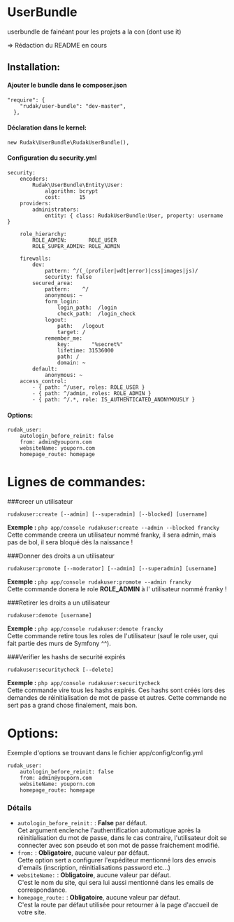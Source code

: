 # UserBundle
userbundle de fainéant pour les projets a la con (dont use it)

=> Rédaction du README en cours

## Installation:
#### Ajouter le bundle dans le composer.json

    "require": {
        "rudak/user-bundle": "dev-master",
      },
#### Déclaration dans le kernel:

    new Rudak\UserBundle\RudakUserBundle(),
    
#### Configuration du security.yml

    security:
        encoders:
            Rudak\UserBundle\Entity\User:
                algorithm: bcrypt
                cost:      15
        providers:
            administrators:
                entity: { class: RudakUserBundle:User, property: username }
    
        role_hierarchy:
            ROLE_ADMIN:       ROLE_USER
            ROLE_SUPER_ADMIN: ROLE_ADMIN
    
        firewalls:
            dev:
                pattern: ^/(_(profiler|wdt|error)|css|images|js)/
                security: false
            secured_area:
                pattern:    ^/
                anonymous: ~
                form_login:
                    login_path:  /login
                    check_path:  /login_check
                logout:
                    path:   /logout
                    target: /
                remember_me:
                    key:       "%secret%"
                    lifetime: 31536000
                    path: /
                    domain: ~
            default:
                anonymous: ~
        access_control:
            - { path: ^/user, roles: ROLE_USER }
            - { path: ^/admin, roles: ROLE_ADMIN }
            - { path: ^/.*, role: IS_AUTHENTICATED_ANONYMOUSLY }
            
#### Options:            
    
    rudak_user:
        autologin_before_reinit: false
        from: admin@youporn.com
        websiteName: youporn.com
        homepage_route: homepage
        
# Lignes de commandes:
###creer un utilisateur

    rudakuser:create [--admin] [--superadmin] [--blocked] [username]
    
**Exemple :** ``` php app/console rudakuser:create --admin --blocked francky ```    
Cette commande creera un utilisateur nommé franky, il sera admin, mais pas de bol, il sera bloqué dès la naissance !

###Donner des droits a un utilisateur
    
    rudakuser:promote [--moderator] [--admin] [--superadmin] [username]
**Exemple :** ``` php app/console rudakuser:promote --admin francky ```    
Cette commande donera le role **ROLE_ADMIN** à l' utilisateur nommé franky !

###Retirer les droits a un utilisateur

    rudakuser:demote [username]
    
**Exemple :** ``` php app/console rudakuser:demote francky ```    
Cette commande retire tous les roles de l'utilisateur (sauf le role user, qui fait partie des murs de Symfony ^^).

###Verifier les hashs de securité expirés
    
    rudakuser:securitycheck [--delete]    
    
**Exemple :** ``` php app/console rudakuser:securitycheck ```    
Cette commande vire tous les hashs expirés. Ces hashs sont créés lors des demandes de réinitialisation de mot de passe et autres. Cette commande ne sert pas a grand chose finalement, mais bon.

# Options:

Exemple d'options se trouvant dans le fichier app/config/config.yml

    rudak_user:
        autologin_before_reinit: false
        from: admin@youporn.com
        websiteName: youporn.com
        homepage_route: homepage

### Détails
* ```autologin_before_reinit:``` : **False** par défaut.    
Cet argument enclenche l'authentification automatique après la réinitialisation du mot de passe, dans le cas contraire, l'utilisateur doit se connecter avec son pseudo et son mot de passe fraichement modifié.
* ```from:``` : **Obligatoire**, aucune valeur par défaut.   
Cette option sert a configurer l'expéditeur mentionné lors des envois d'emails (inscription, réinitialisations password etc...)
* ```websiteName:``` : **Obligatoire**, aucune valeur par défaut.   
C'est le nom du site, qui sera lui aussi mentionné dans les emails de correspondance.
* ```homepage_route:``` : **Obligatoire**, aucune valeur par défaut.   
C'est la route par défaut utilisée pour retourner à la page d'accueil de votre site.